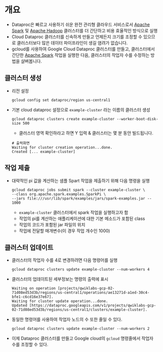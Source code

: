 # 개요

- Dataproc은 빠르고 사용하기 쉬운 완전 관리형 클라우드 서비스로서 [Apache Spark](http://spark.apache.org/) 및 [Apache Hadoop](http://hadoop.apache.org/) 클러스터를 더 간단하고 비용 효율적인 방식으로 실행
- Cloud Dataproc 클러스터를 신속하게 만들고 언제든지 크기를 조정할 수 있으므로 클러스터보다 많은 데이터 파이프라인이 생길 염려가 없습니다.
- gcloud를 사용하여 Google Cloud Dataproc 클러스터를 만들고, 클러스터에서 간단한 [Apache Spark](http://spark.apache.org/) 작업을 실행한 다음, 클러스터의 작업자 수를 수정하는 방법을 살벼봅니다.



## 클러스터 생성

- 리전 설정

  ```shell
  gcloud config set dataproc/region us-central1
  ```

- 기본 cloud dataproc 설정으로 `example-cluster` 라는 이름의 클러스터 생성

  ```shell
  gcloud dataproc clusters create example-cluster --worker-boot-disk-size 500
  ```

  - 클러스터 영역 확인하라고 하면 Y 입력 & 클러스터는 몇 분 동안 빌드됩니다.

  ```shell
  # 출력화면
  Waiting for cluster creation operation...done.
  Created [... example-cluster]
  ```

  

## 작업 제출

- 대략적인 pi 값을 계산하는 샘플 Spart 작업을 제출하기 위해 다음 명령을 실행

  ```shell
  gcloud dataproc jobs submit spark --cluster example-cluster \
  --class org.apache.spark.examples.SparkPi \
  --jars file:///usr/lib/spark/examples/jars/spark-examples.jar -- 1000
  ```

  - `example-cluster` 클러스터에서 spark 작업을 실행하고자 함
  - 작업의 pi를 계산하는 애플리케이션에 대한 기본 메소드가 포함된 class
  - 작업의 코드가 포함된 jar 파일의 위치
  - 작업에 전달할 매개변수(이 경우 작업 개수인 1000)



## 클러스터 업데이트

- 클러스터의 작업자 수를 4로 변경하려면 다음 명령어를 실행

  ```shell
  gcloud dataproc clusters update example-cluster --num-workers 4
  ```

  

- 클러스터의 업데이트된 세부정보는 명령의 출력에 표시

  ```shell
  Waiting on operation [projects/qwiklabs-gcp-02-71d08ed53d3b/regions/us-central1/operations/ae13271d-a1ed-30c4-bfe1-c6cd16e37e67].
  Waiting for cluster update operation...done.     
  Updated [https://dataproc.googleapis.com/v1/projects/qwiklabs-gcp-02-71d08ed53d3b/regions/us-central1/clusters/example-cluster].
  ```

  

- 동일한 명령어를 사용하여 작업자 노드의 수 또한 줄일 수 있다.

  ```shell
  gcloud dataproc clusters update example-cluster --num-workers 2
  ```



- 이제 Dataproc 클러스터를 만들고 Google cloud의 `gcloud` 명령줄에서 작업자 수를 조정할 수  있다.